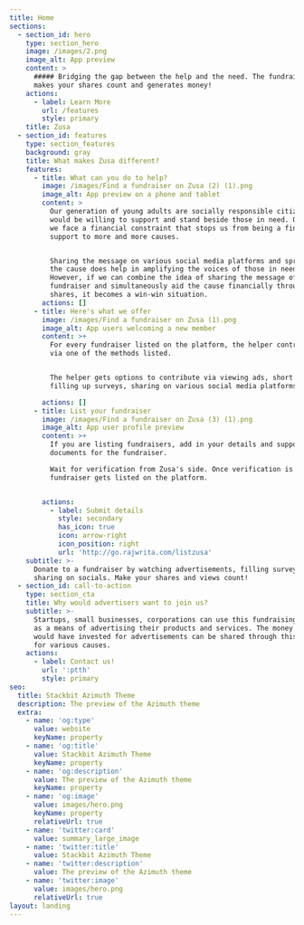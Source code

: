 ```yaml
---
title: Home
sections:
  - section_id: hero
    type: section_hero
    image: /images/2.png
    image_alt: App preview
    content: >
      ##### Bridging the gap between the help and the need. The fundraiser which
      makes your shares count and generates money!
    actions:
      - label: Learn More
        url: /features
        style: primary
    title: Zusa
  - section_id: features
    type: section_features
    background: gray
    title: What makes Zusa different?
    features:
      - title: What can you do to help?
        image: /images/Find a fundraiser on Zusa (2) (1).png
        image_alt: App preview on a phone and tablet
        content: >
          Our generation of young adults are socially responsible citizens who
          would be willing to support and stand beside those in need. Oftentimes
          we face a financial constraint that stops us from being a financial
          support to more and more causes.


          Sharing the message on various social media platforms and spreading
          the cause does help in amplifying the voices of those in need.
          However, if we can combine the idea of sharing the message of a
          fundraiser and simultaneously aid the cause financially through those
          shares, it becomes a win-win situation.
        actions: []
      - title: Here's what we offer
        image: /images/Find a fundraiser on Zusa (1).png
        image_alt: App users welcoming a new member
        content: >+
          For every fundraiser listed on the platform, the helper contributes
          via one of the methods listed.


          The helper gets options to contribute via viewing ads, short videos,
          filling up surveys, sharing on various social media platforms

        actions: []
      - title: List your fundraiser
        image: /images/Find a fundraiser on Zusa (3) (1).png
        image_alt: App user profile preview
        content: >+
          If you are listing fundraisers, add in your details and supporting
          documents for the fundraiser.

          Wait for verification from Zusa's side. Once verification is done, the
          fundraiser gets listed on the platform.


        actions:
          - label: Submit details
            style: secondary
            has_icon: true
            icon: arrow-right
            icon_position: right
            url: 'http://go.rajwrita.com/listzusa'
    subtitle: >-
      Donate to a fundraiser by watching advertisements, filling surveys,
      sharing on socials. Make your shares and views count! 
  - section_id: call-to-action
    type: section_cta
    title: Why would advertisers want to join us?
    subtitle: >-
      Startups, small businesses, corporations can use this fundraising platform
      as a means of advertising their products and services. The money that they
      would have invested for advertisements can be shared through this platform
      for various causes. 
    actions:
      - label: Contact us!
        url: ':ptth'
        style: primary
seo:
  title: Stackbit Azimuth Theme
  description: The preview of the Azimuth theme
  extra:
    - name: 'og:type'
      value: website
      keyName: property
    - name: 'og:title'
      value: Stackbit Azimuth Theme
      keyName: property
    - name: 'og:description'
      value: The preview of the Azimuth theme
      keyName: property
    - name: 'og:image'
      value: images/hero.png
      keyName: property
      relativeUrl: true
    - name: 'twitter:card'
      value: summary_large_image
    - name: 'twitter:title'
      value: Stackbit Azimuth Theme
    - name: 'twitter:description'
      value: The preview of the Azimuth theme
    - name: 'twitter:image'
      value: images/hero.png
      relativeUrl: true
layout: landing
---
```

